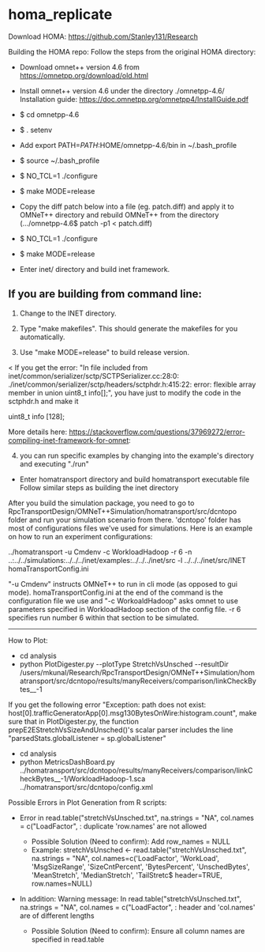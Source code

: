 # homa_replicate

Download HOMA: https://github.com/Stanley131/Research

Building the HOMA repo:
Follow the steps from the original HOMA directory:

- Download omnet++ version 4.6 from https://omnetpp.org/download/old.html
   
- Install omnet++ version 4.6 under the directory ./omnetpp-4.6/
Installation guide: https://doc.omnetpp.org/omnetpp4/InstallGuide.pdf
- $ cd omnetpp-4.6
- $ . setenv
- Add export PATH=$PATH:$HOME/omnetpp-4.6/bin in ~/.bash_profile
- $ source ~/.bash_profile
- $  NO_TCL=1 ./configure
- $ make MODE=release

- Copy the diff patch below into a file (eg. patch.diff) and apply it to OMNeT++ directory and rebuild OMNeT++ from the directory (.../omnetpp-4.6$ patch -p1 < patch.diff)
- $  NO_TCL=1 ./configure
- $ make MODE=release

- Enter inet/ directory and build inet framework.

If you are building from command line:
--------------------------------------
1. Change to the INET directory.

2. Type "make makefiles". This should generate the makefiles for you automatically.

3. Use "make MODE=release" to build release version.

< If you get the error: "In file included from     inet/common/serializer/sctp/SCTPSerializer.cc:28:0:
./inet/common/serializer/sctp/headers/sctphdr.h:415:22: error:     flexible array member in union
         uint8_t info[];", you have just to modify the code in the sctphdr.h and make it

  uint8_t info [128];
  
  More details here: https://stackoverflow.com/questions/37969272/error-compiling-inet-framework-for-omnet: 
  >
  
4. you can run specific examples by changing into the example's directory and executing "./run"

- Enter homatransport directory and build homatransport executable file
Follow similar steps as building the inet directory

After you build the simulation package, you need to go to RpcTransportDesign/OMNeT++Simulation/homatransport/src/dcntopo folder and run your simulation scenario from there. 'dcntopo' folder has most of configurations files we've used for simulations. Here is an example on how to run an experiment configurations:

../homatransport -u Cmdenv -c WorkloadHadoop -r 6 -n ..:../../simulations:../../../inet/examples:../../../inet/src -l ../../../inet/src/INET homaTransportConfig.ini

"-u Cmdenv" instructs OMNeT++ to run in cli mode (as opposed to gui mode). homaTransportConfig.ini at the end of the command is the configuration file we use and "-c WorkoaldHadoop" asks omnet to use parameters specified in WorkloadHadoop section of the config file. -r 6 specifies run number 6 within that section to be simulated.

---------------------------------------------

How to Plot:

- cd analysis
- python PlotDigester.py --plotType StretchVsUnsched --resultDir /users/mkunal/Research/RpcTransportDesign/OMNeT++Simulation/homatransport/src/dcntopo/results/manyReceivers/comparison/linkCheckBytes__-1

If you get the following error "Exception: path does not exist: host[0].trafficGeneratorApp[0].msg130BytesOnWire:histogram.count", make sure that in PlotDigester.py, the function prepE2EStretchVsSizeAndUnsched()'s scalar parser includes the line "parsedStats.globalListener = sp.globalListener"

- cd analysis
- python MetricsDashBoard.py ../homatransport/src/dcntopo/results/manyReceivers/comparison/linkCheckBytes__-1/WorkloadHadoop-1.sca ../homatransport/src/dcntopo/config.xml


Possible Errors in Plot Generation from R scripts:
- Error in read.table("stretchVsUnsched.txt", na.strings = "NA", col.names = c("LoadFactor",  : 
  duplicate 'row.names' are not allowed
  
  - Possible Solution (Need to confirm): Add row_names = NULL 
  - Example:
  stretchVsUnsched <- read.table("stretchVsUnsched.txt", na.strings = "NA",
        col.names=c('LoadFactor', 'WorkLoad', 'MsgSizeRange', 'SizeCntPercent', 'BytesPercent', 'UnschedBytes', 'MeanStretch', 'MedianStretch', 'TailStretc$
        header=TRUE, row.names=NULL)
        
- In addition: Warning message: In read.table("stretchVsUnsched.txt", na.strings = "NA", col.names = c("LoadFactor",  :
  header and 'col.names' are of different lengths
  
   - Possible Solution (Need to confirm): Ensure all column names are specified in read.table
  

